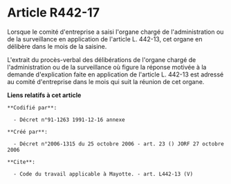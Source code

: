 # Article R442-17

Lorsque le comité d'entreprise a saisi l'organe chargé de l'administration ou de la surveillance en application de l'article
L. 442-13, cet organe en délibère dans le mois de la saisine. 

L'extrait du procès-verbal des délibérations de l'organe chargé de l'administration ou de la surveillance où figure la
réponse motivée à la demande d'explication faite en application de l'article L. 442-13 est adressé au comité d'entreprise
dans le mois qui suit la réunion de cet organe.

**Liens relatifs à cet article**

	**Codifié par**:

	  - Décret n°91-1263 1991-12-16 annexe

	**Créé par**:

	  - Décret n°2006-1315 du 25 octobre 2006 - art. 23 () JORF 27 octobre 2006

	**Cite**:

	  - Code du travail applicable à Mayotte. - art. L442-13 (V)
